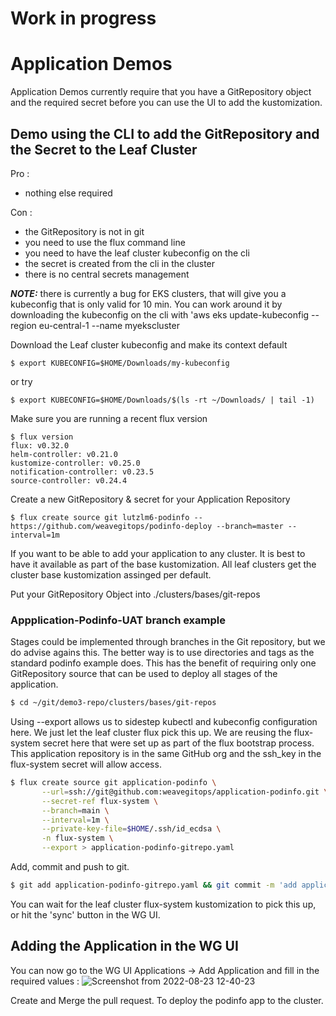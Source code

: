 # Work in progress

# Application Demos

Application Demos currently require that you have a GitRepository object and the required secret before you can use the UI to add the kustomization.

## Demo using the CLI to add the GitRepository and the Secret to the Leaf Cluster

Pro : 
- nothing else required

Con : 
- the GitRepository is not in git
- you need to use the flux command line
- you need to have the leaf cluster kubeconfig on the cli
- the secret is created from the cli in the cluster
- there is no central secrets management

**_NOTE:_** there is currently a bug for EKS clusters, that will give you a kubeconfig that is only valid for 10 min. You can work around it by downloading the kubeconfig on the cli with 'aws eks update-kubeconfig --region eu-central-1 --name myekscluster

Download the Leaf cluster kubeconfig and make its context default
```
$ export KUBECONFIG=$HOME/Downloads/my-kubeconfig
```
or try 
```
$ export KUBECONFIG=$HOME/Downloads/$(ls -rt ~/Downloads/ | tail -1)
```

Make sure you are running a recent flux version
```
$ flux version
flux: v0.32.0
helm-controller: v0.21.0
kustomize-controller: v0.25.0
notification-controller: v0.23.5
source-controller: v0.24.4
```

Create a new GitRepository & secret for your Application Repository
```
$ flux create source git lutzlm6-podinfo --https://github.com/weavegitops/podinfo-deploy --branch=master --interval=1m 
```

If you want to be able to add your application to any cluster. It is best to have it available as part of the base kustomization. All leaf clusters get the cluster base kustomization assinged per default. 

Put your GitRepository Object into ./clusters/bases/git-repos

### Appplication-Podinfo-UAT branch example 

Stages could be implemented through branches in the Git repository, but we do advise agains this. The better way is to use directories and tags as the standard podinfo example does. This has the benefit of requiring only one GitRepository source that can be used to deploy all stages of the application.

```bash
$ cd ~/git/demo3-repo/clusters/bases/git-repos
```

Using --export allows us to sidestep kubectl and kubeconfig configuration here. We just let the leaf cluster flux pick this up. 
We are reusing the flux-system secret here that were set up as part of the flux bootstrap process. This application repository is in the same GitHub org and the ssh_key in the flux-system secret will allow access.

```bash
$ flux create source git application-podinfo \
       --url=ssh://git@github.com:weavegitops/application-podinfo.git \
       --secret-ref flux-system \
       --branch=main \
       --interval=1m \
       --private-key-file=$HOME/.ssh/id_ecdsa \
       -n flux-system \
       --export > application-podinfo-gitrepo.yaml
```

Add, commit and push to git.

```bash
$ git add application-podinfo-gitrepo.yaml && git commit -m 'add application-podinfo-gitrepo.yaml' && git push
```

You can wait for the leaf cluster flux-system kustomization to pick this up, or hit the 'sync' button in the WG UI.

## Adding the Application in the WG UI

You can now go to the WG UI Applications -> Add Application and fill in the required values : 
![Screenshot from 2022-08-23 12-40-23](https://user-images.githubusercontent.com/2788194/186138591-3f2ea82c-f4d6-4189-aa3d-489dbd3fca37.png)

Create and Merge the pull request. To deploy the podinfo app to the cluster.

